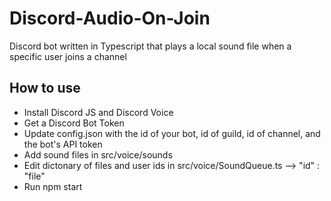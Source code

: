 # Discord-Audio-On-Join
Discord bot written in Typescript that plays a local sound file when a specific user joins a channel


## How to use
- Install Discord JS and Discord Voice
- Get a Discord Bot Token
- Update config.json with the id of your bot, id of guild, id of channel, and the bot's API token
- Add sound files in src/voice/sounds
- Edit dictonary of files and user ids in src/voice/SoundQueue.ts
--> "id" : "file"
- Run npm start
